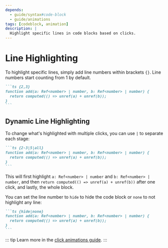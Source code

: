 ```yaml
---
depends:
  - guide/syntax#code-block
  - guide/animations
tags: [codeblock, animation]
description: |
  Highlight specific lines in code blocks based on clicks.
---
```


# Line Highlighting

To highlight specific lines, simply add line numbers within brackets `{}`. Line numbers start counting from 1 by default.

````md
```ts {2,3}
function add(a: Ref<number> | number, b: Ref<number> | number) {
  return computed(() => unref(a) + unref(b));
}
```
````

## Dynamic Line Highlighting

To change what's highlighted with multiple clicks, you can use `|` to separate each stage:

````md
```ts {2-3|5|all}
function add(a: Ref<number> | number, b: Ref<number> | number) {
  return computed(() => unref(a) + unref(b));
}
```
````

This will first highlight `a: Ref<number> | number` and `b: Ref<number> | number`, and then `return computed(() => unref(a) + unref(b))` after one click, and lastly, the whole block.

You can set the line number to `hide` to hide the code block or `none` to not highlight any line:

````md
```ts {hide|none}
function add(a: Ref<number> | number, b: Ref<number> | number) {
  return computed(() => unref(a) + unref(b));
}
```
````

::: tip
Learn more in the [click animations guide](/guide/animations#positioning).
:::

